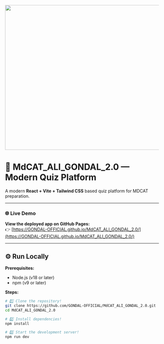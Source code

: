 <div align="center">
  <img width="1200" height="475" alt="Quiz Banner" src="https://github.com/user-attachments/assets/0aa67016-6eaf-458a-adb2-6e31a0763ed6" />
</div>

# 🎯 MdCAT_ALI_GONDAL_2.0 — Modern Quiz Platform

A modern **React + Vite + Tailwind CSS** based quiz platform for MDCAT preparation.

---

### 🌐 Live Demo

**View the deployed app on GitHub Pages:**  
👉 [https://GONDAL-OFFICIAL.github.io/MdCAT_ALI_GONDAL_2.0/](https://GONDAL-OFFICIAL.github.io/MdCAT_ALI_GONDAL_2.0/)

---

## ⚙️ Run Locally

**Prerequisites:**

- Node.js (v18 or later)
- npm (v9 or later)

**Steps:**

```bash
# 1️⃣ Clone the repository!
git clone https://github.com/GONDAL-OFFICIAL/MdCAT_ALI_GONDAL_2.0.git
cd MdCAT_ALI_GONDAL_2.0

# 2️⃣ Install dependencies!
npm install

# 3️⃣ Start the development server!
npm run dev
```
